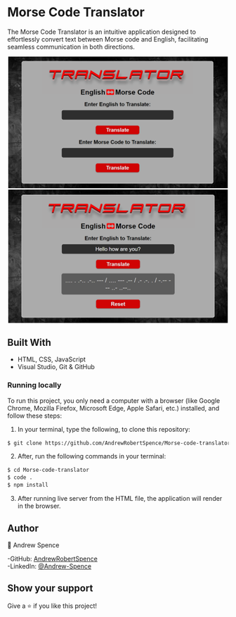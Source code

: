 # Morse Code Translator

The Morse Code Translator is an intuitive application designed to effortlessly convert text between Morse code and English, facilitating seamless communication in both directions.

<p align="center">  
    <img alt="Screenshot" src="public/screenshot-laptop1.png" width="500"/>
    <br>
    <img alt="Screenshot" src="public/screenshot-laptop.png" width="500"/>
   
</p>

## Built With

- HTML, CSS, JavaScript
- Visual Studio, Git & GitHub

### Running locally
To run this project, you only need a computer with a browser (like Google Chrome, Mozilla Firefox, Microsoft Edge, Apple Safari, etc.) installed, and follow these steps:

1. In your terminal, type the following, to clone this repository:

```sh
$ git clone https://github.com/AndrewRobertSpence/Morse-code-translator.git
```

2. After, run the following commands in your terminal:

```sh
$ cd Morse-code-translator
$ code .
$ npm install
```

3. After running live server from the HTML file, the application will render in the browser.

## Author

👤 Andrew Spence

-GitHub: [AndrewRobertSpence](https://github.com/AndrewRobertSpence)<br>
-LinkedIn: [@Andrew-Spence](https://www.linkedin.com/in/andrew-spence-6b3b032a2/)

## Show your support

Give a ⭐️ if you like this project!